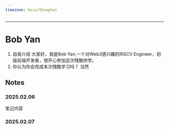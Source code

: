 ```yaml
---
timezone: Asia/Shanghai
---
```


---

# Bob Yan

1. 自我介绍
  大家好，我是Bob Yan,一个对Web3感兴趣的RISCV Engineer，初级前端开发者，很开心参加这次残酷供学。
2. 你认为你会完成本次残酷学习吗？
  当然

## Notes

<!-- Content_START -->

### 2025.02.06

笔记内容

### 2025.02.07

<!-- Content_END -->
